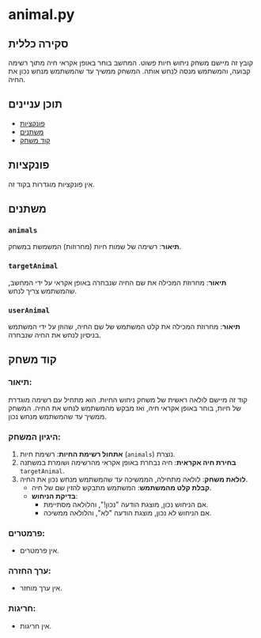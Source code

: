 # animal.py

## סקירה כללית

קובץ זה מיישם משחק ניחוש חיות פשוט. המחשב בוחר באופן אקראי חיה מתוך רשימה קבועה, והמשתמש מנסה לנחש אותה. המשחק ממשיך עד שהמשתמש מנחש נכון את החיה.

## תוכן עניינים

- [פונקציות](#פונקציות)
- [משתנים](#משתנים)
- [קוד משחק](#קוד-משחק)

## פונקציות

אין פונקציות מוגדרות בקוד זה.

## משתנים

### `animals`

**תיאור**: רשימה של שמות חיות (מחרוזות) המשמשת במשחק.

### `targetAnimal`

**תיאור**: מחרוזת המכילה את שם החיה שנבחרה באופן אקראי על ידי המחשב, שהמשתמש צריך לנחש.

### `userAnimal`

**תיאור**: מחרוזת המכילה את קלט המשתמש של שם החיה, שהוזן על ידי המשתמש בניסיון לנחש את החיה שנבחרה.

## קוד משחק

### **תיאור**:

קוד זה מיישם לולאה ראשית של משחק ניחוש החיות. הוא מתחיל עם רשימה מוגדרת של חיות, בוחר באופן אקראי חיה, ואז מבקש מהמשתמש לנחש את החיה. המשחק ממשיך עד שהמשתמש מנחש נכון.

### **היגיון המשחק**:
1.  **אתחול רשימת החיות**: רשימת חיות (`animals`) נוצרת.
2.  **בחירת חיה אקראית**: חיה נבחרת באופן אקראי מהרשימה ושומרת במשתנה `targetAnimal`.
3.  **לולאת משחק**: לולאה מתחילה, הממשיכה עד שהמשתמש מנחש נכון את החיה.
    -   **קבלת קלט מהמשתמש**: המשתמש מתבקש להזין שם של חיה.
    -   **בדיקת הניחוש**:
        -   אם הניחוש נכון, מוצגת הודעה "נכון!", והלולאה מסתיימת.
        -   אם הניחוש לא נכון, מוצגת הודעה "לא", והלולאה ממשיכה.

### **פרמטרים**:
- אין פרמטרים.

### **ערך החזרה**:
- אין ערך מוחזר.

### **חריגות**:
- אין חריגות.